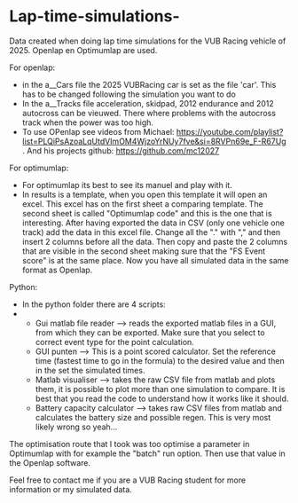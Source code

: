 # Lap-time-simulations-
Data created when doing lap time simulations for the VUB Racing vehicle of 2025. Openlap en Optimumlap are used.


For openlap: 
  - in the a__Cars file the 2025 VUBRacing car is set as the file 'car'. This has to be changed following the simulation you want to do
  - In the a__Tracks file acceleration, skidpad, 2012 endurance and 2012 autocross can be vieuwed. There where problems with the autocross track when the power was too high.
  - To use OPenlap see videos from Michael: https://youtube.com/playlist?list=PLQiPsAzoaLqUtdVImOM4WjzoYrNUy7fve&si=8RVPn69e_F-R67Ug . And his projects github: https://github.com/mc12027

For optimumlap:
  - For optimumlap its best to see its manuel and play with it.
  - In results is a template, when you open this template it will open an excel. This excel has on the first sheet a comparing template. The second sheet is called "Optimumlap code" and this is the one that is interesting. After having exported the data in CSV (only one vehicle one track) add the data in this excel file. Change all the "." with "," and then insert 2 columns before all the data. Then copy and paste the 2 columns that are visible in the second sheet making sure that the "FS Event score" is at the same place. Now you have all simulated data in the same format as Openlap. 

Python:
  - In the python folder there are 4 scripts:
  -   - Gui matlab file reader --> reads the exported matlab files in a GUI, from which they can be exported. Make sure that you select to correct event type for the point calculation.
      - GUI punten --> This is a point scored calculator. Set the reference time (fastest time to go in the formula) to the desired value and then in the set the simulated times.
      - Matlab visualiser --> takes the raw CSV file from matlab and plots them, it is possible to plot more than one simulation to compare. It is best that you read the code to understand how it works like it should.
      - Battery capacity calculator --> takes raw CSV files from matlab and calculates the battery size and possible regen. This is very most likely wrong so yeah...

The optimisation route that I took was too optimise a parameter in Optimumlap with for example the "batch" run option. Then use that value in the Openlap software. 

Feel free to contact me if you are a VUB Racing student for more information or my simulated data.


